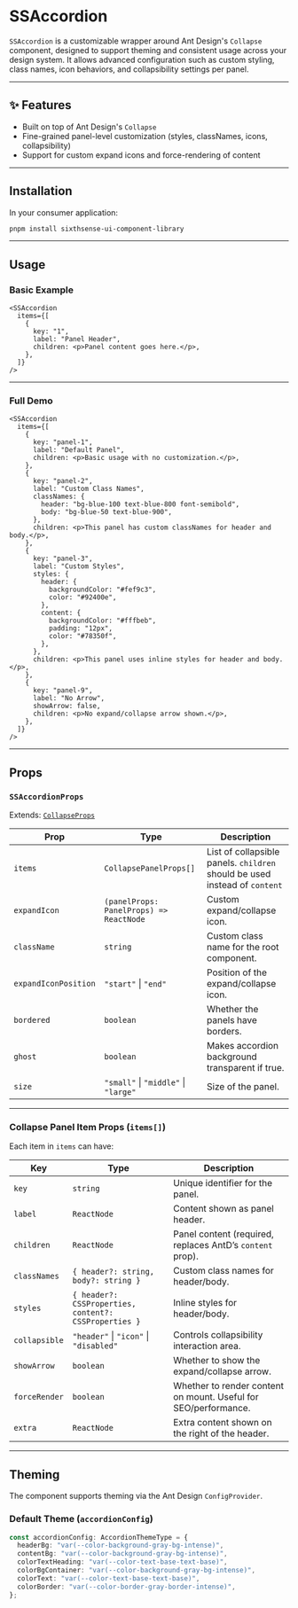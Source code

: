 # SSAccordion

`SSAccordion` is a customizable wrapper around Ant Design's `Collapse` component, designed to support theming and consistent usage across your design system. It allows advanced configuration such as custom styling, class names, icon behaviors, and collapsibility settings per panel.

---

## ✨ Features

- Built on top of Ant Design's `Collapse`
- Fine-grained panel-level customization (styles, classNames, icons, collapsibility)
- Support for custom expand icons and force-rendering of content

---

## Installation

In your consumer application:

```bash
pnpm install sixthsense-ui-component-library
```

---

## Usage

### Basic Example

```tsx
<SSAccordion
  items={[
    {
      key: "1",
      label: "Panel Header",
      children: <p>Panel content goes here.</p>,
    },
  ]}
/>
```

---

### Full Demo

```tsx
<SSAccordion
  items={[
    {
      key: "panel-1",
      label: "Default Panel",
      children: <p>Basic usage with no customization.</p>,
    },
    {
      key: "panel-2",
      label: "Custom Class Names",
      classNames: {
        header: "bg-blue-100 text-blue-800 font-semibold",
        body: "bg-blue-50 text-blue-900",
      },
      children: <p>This panel has custom classNames for header and body.</p>,
    },
    {
      key: "panel-3",
      label: "Custom Styles",
      styles: {
        header: {
          backgroundColor: "#fef9c3",
          color: "#92400e",
        },
        content: {
          backgroundColor: "#fffbeb",
          padding: "12px",
          color: "#78350f",
        },
      },
      children: <p>This panel uses inline styles for header and body.</p>,
    },
    {
      key: "panel-9",
      label: "No Arrow",
      showArrow: false,
      children: <p>No expand/collapse arrow shown.</p>,
    },
  ]}
/>
```

---

## Props

### `SSAccordionProps`

Extends: [`CollapseProps`](https://ant.design/components/collapse/#Collapse)

| Prop                 | Type                                    | Description                                                                |
| -------------------- | --------------------------------------- | -------------------------------------------------------------------------- |
| `items`              | `CollapsePanelProps[]`                  | List of collapsible panels. `children` should be used instead of `content` |
| `expandIcon`         | `(panelProps: PanelProps) => ReactNode` | Custom expand/collapse icon.                                               |
| `className`          | `string`                                | Custom class name for the root component.                                  |
| `expandIconPosition` | `"start"` \| `"end"`                    | Position of the expand/collapse icon.                                      |
| `bordered`           | `boolean`                               | Whether the panels have borders.                                           |
| `ghost`              | `boolean`                               | Makes accordion background transparent if true.                            |
| `size`               | `"small"` \| `"middle"` \| `"large"`    | Size of the panel.                                                         |

---

### Collapse Panel Item Props (`items[]`)

Each item in `items` can have:

| Key           | Type                                                  | Description                                                     |
| ------------- | ----------------------------------------------------- | --------------------------------------------------------------- |
| `key`         | `string`                                              | Unique identifier for the panel.                                |
| `label`       | `ReactNode`                                           | Content shown as panel header.                                  |
| `children`    | `ReactNode`                                           | Panel content (required, replaces AntD’s `content` prop).       |
| `classNames`  | `{ header?: string, body?: string }`                  | Custom class names for header/body.                             |
| `styles`      | `{ header?: CSSProperties, content?: CSSProperties }` | Inline styles for header/body.                                  |
| `collapsible` | `"header"` \| `"icon"` \| `"disabled"`                | Controls collapsibility interaction area.                       |
| `showArrow`   | `boolean`                                             | Whether to show the expand/collapse arrow.                      |
| `forceRender` | `boolean`                                             | Whether to render content on mount. Useful for SEO/performance. |
| `extra`       | `ReactNode`                                           | Extra content shown on the right of the header.                 |

---

## Theming

The component supports theming via the Ant Design `ConfigProvider`.

### Default Theme (`accordionConfig`)

```ts
const accordionConfig: AccordionThemeType = {
  headerBg: "var(--color-background-gray-bg-intense)",
  contentBg: "var(--color-background-gray-bg-intense)",
  colorTextHeading: "var(--color-text-base-text-base)",
  colorBgContainer: "var(--color-background-gray-bg-intense)",
  colorText: "var(--color-text-base-text-base)",
  colorBorder: "var(--color-border-gray-border-intense)",
};
```
